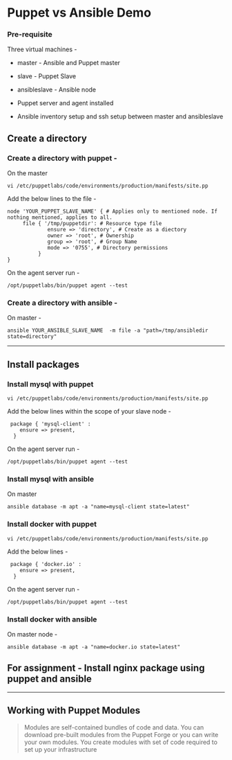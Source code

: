 # Puppet vs Ansible Demo 

### Pre-requisite 

Three virtual machines - 

* master - Ansible and Puppet master 

* slave - Puppet Slave 

* ansibleslave - Ansible node 

* Puppet server and agent installed 

* Ansible inventory setup and ssh setup between master and ansibleslave 


## Create a directory

### Create a directory with puppet - 

On the master 

```
vi /etc/puppetlabs/code/environments/production/manifests/site.pp
```

Add the below lines to the file - 

```
node 'YOUR_PUPPET_SLAVE_NAME' { # Applies only to mentioned node. If nothing mentioned, applies to all.
     file { '/tmp/puppetdir': # Resource type file
             ensure => 'directory', # Create as a diectory
             owner => 'root', # Ownership
             group => 'root', # Group Name
             mode => '0755', # Directory permissions
          }
}
```

On the agent server run - 

```
/opt/puppetlabs/bin/puppet agent --test
```


### Create a directory with ansible - 

On master - 

```
ansible YOUR_ANSIBLE_SLAVE_NAME  -m file -a "path=/tmp/ansibledir state=directory"
```

---

## Install packages

### Install mysql with puppet 

```
vi /etc/puppetlabs/code/environments/production/manifests/site.pp
```

Add the below lines within the scope of your slave node - 

```
 package { 'mysql-client' :
    ensure => present,
  }

```

On the agent server run - 

```
/opt/puppetlabs/bin/puppet agent --test
```

### Install mysql with ansible 


On master 

```
ansible database -m apt -a "name=mysql-client state=latest"
```


### Install docker with puppet

```
vi /etc/puppetlabs/code/environments/production/manifests/site.pp
```

Add the below lines - 


```
 package { 'docker.io' :
    ensure => present,
  }

```

On the agent server run - 

```
/opt/puppetlabs/bin/puppet agent --test
```

### Install docker with ansible 

On master node - 

```
ansible database -m apt -a "name=docker.io state=latest"
```


## For assignment - Install nginx package using puppet and ansible


---

## Working with Puppet Modules

> Modules are self-contained bundles of code and data. You can download pre-built modules from the Puppet Forge or you can write your own modules. You create modules with set of code required to set up your infrastructure























